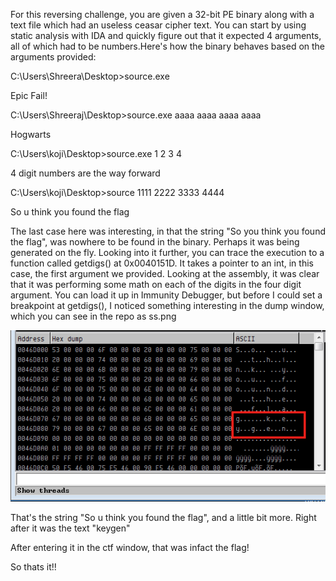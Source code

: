 For this reversing challenge, you are given a 32-bit PE binary along with a text file which had an useless ceasar cipher text. You can start by using static analysis with IDA and quickly figure out that it expected 4 arguments, all of which had to be numbers.Here's how the binary behaves based on the arguments provided:

C:\Users\Shreera\Desktop>source.exe

Epic Fail!

C:\Users\Shreeraj\Desktop>source.exe aaaa aaaa aaaa aaaa

Hogwarts

C:\Users\koji\Desktop>source.exe 1 2 3 4

4 digit numbers are the way forward

C:\Users\koji\Desktop>source 1111 2222 3333 4444

So u think you found the flag

The last case here was interesting, in that the string "So you think you found the flag", was nowhere to be found in the binary. Perhaps it was being generated on the fly. Looking into it further, you can trace the execution to a function called getdigs() at 0x0040151D. It takes a pointer to an int, in this case, the first argument we provided. Looking at the assembly, it was clear that it was performing some math on each of the digits in the four digit argument. You can load it up in Immunity Debugger, but before I could set a breakpoint at getdigs(), I noticed something interesting in the dump window, which you can see  in the repo as ss.png

![Screenshot](ss.png)

That's the string "So u think you found the flag", and a little bit more. Right after it was the text "keygen"


After entering it in the ctf window, that was infact the flag!

So thats it!!

